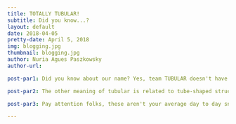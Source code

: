 ```yaml
---
title: TOTALLY TUBULAR!
subtitle: Did you know...? 
layout: default
date: 2018-04-05
pretty-date: April 5, 2018
img: blogging.jpg
thumbnail: blogging.jpg
author: Nuria Agues Paszkowsky
author-url:

post-par1: Did you know about our name? Yes, team TUBULAR doesn't have an acronym but there is a reason for our name! Tubular was a common expression during the 80s to express excitement, happiness or to say that something is really cool. 

post-par2: The other meaning of tubular is related to tube-shaped structures which our original idea of the experiment contained: we had the long-coiled tube (AirCore) and the alternative sampling system composed by canisters. Due to weight reduction and budget reasons we opted for sampling bags instead of canisters, but we are still TUBULAR!

post-par3: Pay attention folks, these aren't your average day to day snoreville boring bags! The bags we are going to use are Multi-Layer Foil Gas Sampling Bags from RESTEK and they consist of 4 different protective layers that act as a barrier minimising gas permeability. From outer to inner layer we have: 60-gauge nylon, polyethylene, 0.0003" aluminium foil and 0.002" polyethylene. Check out how they look like in the picture! Totally tubular!

---
```

